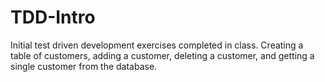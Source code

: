 # TDD-Intro

Initial test driven development exercises completed in class. Creating a table of customers, adding a customer, deleting a customer, and getting a single customer from the database.
